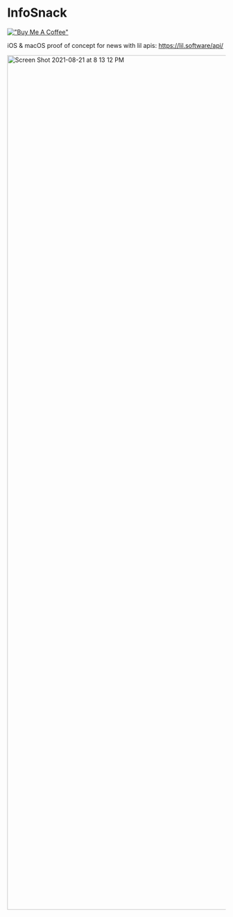 # InfoSnack

[!["Buy Me A Coffee"](https://www.buymeacoffee.com/assets/img/custom_images/orange_img.png)](https://www.buymeacoffee.com/https://www.buymeacoffee.com/codedbydan)

iOS & macOS proof of concept for news with lil apis: https://lil.software/api/

<img width="1968" alt="Screen Shot 2021-08-21 at 8 13 12 PM" src="https://user-images.githubusercontent.com/13913605/130338783-0ea6eedd-cc4b-4f0e-891d-6ce7e548511f.png">
